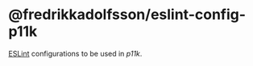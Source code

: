 # @fredrikkadolfsson/eslint-config-p11k

[ESLint](https://eslint.org/docs/user-guide/configuring) configurations to be used in _p11k_.
